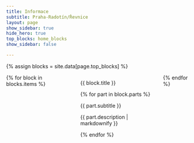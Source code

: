 ```yaml
---
title: Informace
subtitle: Praha-Radotín/Řevnice
layout: page
show_sidebar: true
hide_hero: true
top_blocks: home_blocks
show_sidebar: false

---
```

{% assign blocks = site.data[page.top_blocks] %}
<div class="container">
    <div class="columns is-multiline is-centered">
        {% for block in blocks.items %}
            <div class="column is-4 {{ block.class}}">
                <p class="title is-5 has-text-centered">{{ block.title }}</p>
                {% for part in block.parts %}
                  <p class="subtitle is-5 has-text-centered">{{ part.subtitle }}</p>
                  <div class="content">
                      <p>{{ part.description | markdownify }}</p>
                  </div>
                {% endfor %}
            </div>
        {% endfor %}
    </div>
</div>
